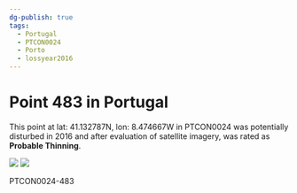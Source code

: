```yaml
---
dg-publish: true
tags:
  - Portugal
  - PTCON0024
  - Porto
  - lossyear2016
---
```


# Point 483 in Portugal

This point at lat: 41.132787N, lon: 8.474667W in PTCON0024 was potentially disturbed in 2016 and after evaluation of satellite imagery, was rated as **Probable Thinning**.

<div class='juxtapose' data-showcredits='false'>
<img src='https://baserow-backend-production20240528124524339000000001.s3.amazonaws.com/user_files/b0V595Uv2VjWy2rz9Lj82SoTcHue8K9S_370c61e1919378c6233f5a3bf0e5cb249661e589eb45e6042da7f3fdb0225208.png' data-label='August 2014' />
<img src='d1Evh6KPnm025jgPm5oHDnld6oRRrj2...9ddc8993a4b19768ab3a60eb94.png https://baserow-backend-production20240528124524339000000001.s3.amazonaws.com/user_files/nWsKVCG6iq0FI414vHT6u5n0XZjf67qf_3c2545b2cdcd345117d3d55595e00f1ff138792009fec455d92345c312760df0.png' data-label='September 2017' />
</div>

PTCON0024-483
